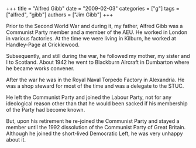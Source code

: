 +++
title = "Alfred Gibb"
date = "2009-02-03"
categories = ["g"]
tags = ["alfred", "gibb"]
authors = ["Jim Gibb"]
+++

Prior to the Second World War and during it, my father, Alfred Gibb was a Communist Party member and a member of the AEU. He worked in London in various factories. At the time we were living in Kilburn, he worked at Handley-Page at Cricklewood.

Subsequently, and still during the war, he followed my mother, my sister and I to Scotland. About 1942 he went to Blackburn Aircraft in Dumbarton where he became works convener.

After the war he was in the Royal Naval Torpedo Factory in Alexandria. He was a shop steward for most of the time and was a delegate to the STUC.

He left the Communist Party and joined the Labour Party, not for any ideological reason other than that he would been sacked if his membership of the Party had become known.

But, upon his retirement he re-joined the Communist Party and stayed a member until the 1992 dissolution of the Communist Party of Great Britain. Although he joined the short-lived Democratic Left, he was very unhappy about it.
